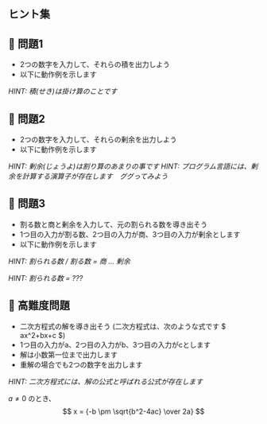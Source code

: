 ## ヒント集

## :turtle: 問題1

- 2つの数字を入力して、それらの積を出力しよう
- 以下に動作例を示します


_HINT: 積(せき)は掛け算のことです_

## :dog: 問題2

- 2つの数字を入力して、それらの剰余を出力しよう
- 以下に動作例を示します


_HINT: 剰余(じょうよ)は割り算のあまりの事です_
_HINT: プログラム言語には、剰余を計算する演算子が存在します　ググってみよう_

## :bear: 問題3

- 割る数と商と剰余を入力して、元の割られる数を導き出そう
- 1つ目の入力が割る数、2つ目の入力が商、3つ目の入力が剰余とします
- 以下に動作例を示します


_HINT: 割られる数 / 割る数 = 商 ... 剰余_

_HINT: 割られる数         = ???_

## :whale: 高難度問題

- 二次方程式の解を導き出そう (二次方程式は、次のような式です $ ax^2+bx+c $)
- 1つ目の入力がa、2つ目の入力がb、3つ目の入力がcとします
- 解は小数第一位まで出力します
- 重解の場合でも2つの数字を出力します


_HINT: 二次方程式には、解の公式と呼ばれる公式が存在します_

$a \ne 0$ のとき、
$$ x = {-b \pm \sqrt{b^2-4ac} \over 2a} $$
